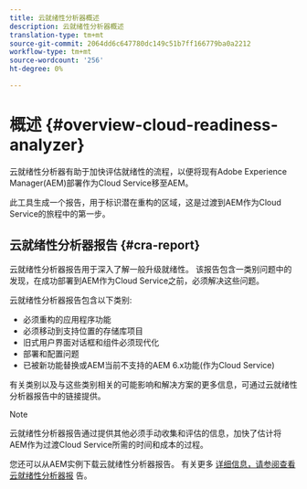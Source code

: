 ```yaml
---
title: 云就绪性分析器概述
description: 云就绪性分析器概述
translation-type: tm+mt
source-git-commit: 2064dd6c647780dc149c51b7ff166779ba0a2212
workflow-type: tm+mt
source-wordcount: '256'
ht-degree: 0%

---
```



# 概述 {#overview-cloud-readiness-analyzer}

云就绪性分析器有助于加快评估就绪性的流程，以便将现有Adobe Experience Manager(AEM)部署作为Cloud Service移至AEM。

此工具生成一个报告，用于标识潜在重构的区域，这是过渡到AEM作为Cloud Service的旅程中的第一步。

## 云就绪性分析器报告 {#cra-report}

云就绪性分析器报告用于深入了解一般升级就绪性。 该报告包含一类别问题中的发现，在成功部署到AEM作为Cloud Service之前，必须解决这些问题。

云就绪性分析器报告包含以下类别:

* 必须重构的应用程序功能
* 必须移动到支持位置的存储库项目
* 旧式用户界面对话框和组件必须现代化
* 部署和配置问题
* 已被新功能替换或AEM当前不支持的AEM 6.x功能(作为Cloud Service)

有关类别以及与这些类别相关的可能影响和解决方案的更多信息，可通过云就绪性分析器报告中的链接提供。

>[!NOTE]
>云就绪性分析器报告通过提供其他必须手动收集和评估的信息，加快了估计将AEM作为过渡Cloud Service所需的时间和成本的过程。

您还可以从AEM实例下载云就绪性分析器报告。 有关更多 [详细信息，请参阅查看云就绪性分析器报](/help/move-to-cloud-service/cloud-readiness-analyzer/using-cloud-readiness-analyzer.md#viewing-report) 告。